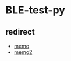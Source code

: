 # BLE-test-py

## redirect

- [memo](https://coffee-soldier-56f.notion.site/ble-py-112729a7cf03804e854ff1ea48f4b281)
- [memo2](https://memo-orcin.vercel.app/112729a7-cf03-804e-854f-f1ea48f4b281)

